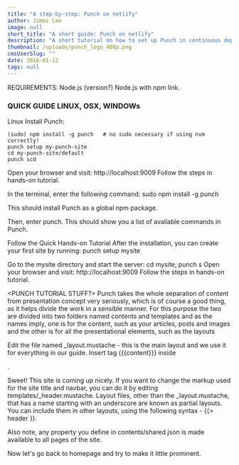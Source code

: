 ```yaml
---
title: "A step-by-step: Punch on netlify"
author: Jimmi Lee
image: null
short_title: "A short guide: Punch on netlify"
description: "A short tutorial on how to set up Punch in continuous deployment on netlify, with assets on GitHub"
thumbnail: /uploads/punch_logo_400p.png
cmsUserSlug: ""
date: 2016-01-12 
tags: null
---
```



<INTRO A BIT ABOUT PUNCH>


<LINKS AND REQUIREMENTS>

REQUIREMENTS: Node.js (version?)
Node.js with npm link.

### QUICK GUIDE LINUX, OSX, WINDOWs
Linux Install Punch:

```
(sudo) npm install -g punch   # no sudo necessary if using nvm correctly!
punch setup my-punch-site
cd my-punch-site/default 
punch scd 
```

Open your browser and visit: http://localhost:9009
Follow the steps in hands-on tutorial.

<SETUP PUNCH>
In the terminal, enter the following command:
sudo npm install -g punch

This should install Punch as a global npm package.

Then, enter punch.
This should show you a list of available commands in Punch.

Follow the Quick Hands-on Tutorial
After the installation, you can create your first site by running: punch setup mysite

Go to the mysite directory and start the server: cd mysite; punch s
Open your browser and visit: http://localhost:9009
Follow the steps in hands-on tutorial.

<PUNCH TUTORIAL STUFF?>
<FOLDERS TREE>
Punch takes the whole separation of content from presentation concept very seriously, which is of course a good thing, as it helps divide the work in a sensible manner.
For this purpose the two are divided into two folders named contents and templates and as the names imply, one is for the content, such as your articles, posts and images and the other is for all the presentational elements, such as the layouts

Edit the file named _layout.mustache - this is the main layout and we use it for everything in our guide.
Insert tag {{{content}}} inside <div role="main"></div>.





Sweet! This site is coming up nicely. If you want to change the markup used for the site title and navbar, you can do it by editing templates/_header.mustache. Layout files, other than the _layout.mustache, that has a name starting with an underscore are known as partial layouts. You can include them in other layouts, using the following syntax - {{> header }}.

Also note, any property you define in contents/shared.json is made available to all pages of the site.

Now let's go back to homepage and try to make it little prominent.

<PUNCH ON GITHUB>


<CONNECT PUNCH TO NETLIFY>


